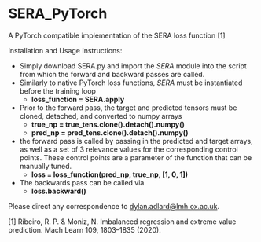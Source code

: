 # SERA_PyTorch
A PyTorch compatible implementation of the SERA loss function [1]

Installation and Usage Instructions:

- Simply download SERA.py and import the *SERA* module into the script from which the forward and backward passes are called.
- Similarly to native PyTorch loss functions, *SERA* must be instantiated before the training loop 
  -    **loss_function = SERA.apply**
- Prior to the forward pass, the target and predicted tensors must be cloned, detached, and converted to numpy arrays 
  -  **true_np = true_tens.clone().detach().numpy()**
  -  **pred_np = pred_tens.clone().detach().numpy()**
- the forward pass is called by passing in the predicted and target arrays, as well as a set of 3 relevance values for the corresponding control points. These control points are a parameter of the function that can be manually tuned. 
  -  **loss = loss_function(pred_np, true_np, [1, 0, 1])**
- The backwards pass can be called via 
  -  **loss.backward()**


Please direct any correspondence to dylan.adlard@lmh.ox.ac.uk.


[1] Ribeiro, R. P. & Moniz, N. Imbalanced regression and extreme value prediction. Mach Learn 109, 1803–1835 (2020).
